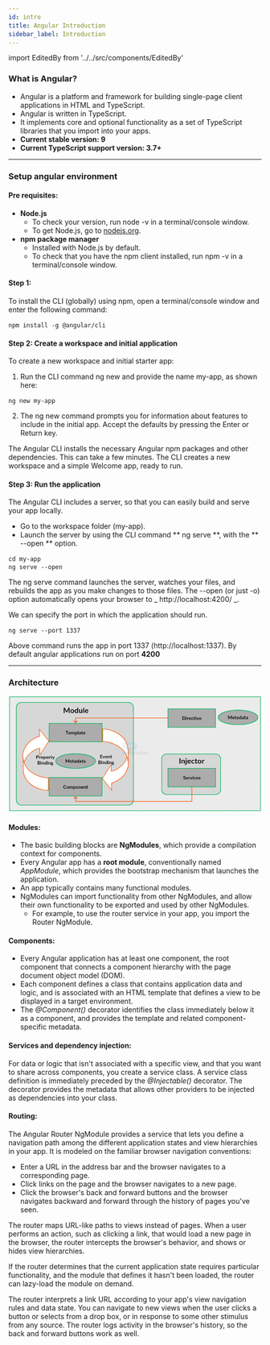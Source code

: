 ```yaml
---
id: intro
title: Angular Introduction
sidebar_label: Introduction
---
```


import EditedBy from '../../src/components/EditedBy'

### What is Angular?

- Angular is a platform and framework for building single-page client applications in HTML and TypeScript.
- Angular is written in TypeScript.
- It implements core and optional functionality as a set of TypeScript libraries that you import into your apps.
- **Current stable version: 9**
- **Current TypeScript support version: 3.7+**

---

### Setup angular environment

#### Pre requisites:

- **Node.js**
  - To check your version, run node -v in a terminal/console window.
  - To get Node.js, go to [nodejs.org](https://nodejs.org/en/).
- **npm package manager**
  - Installed with Node.js by default.
  - To check that you have the npm client installed, run npm -v in a terminal/console window.

#### Step 1:

To install the CLI (globally) using npm, open a terminal/console window and enter the following command:

```
npm install -g @angular/cli
```

#### Step 2: Create a workspace and initial application

To create a new workspace and initial starter app:

1. Run the CLI command ng new and provide the name my-app, as shown here:

```
ng new my-app
```

2. The ng new command prompts you for information about features to include in the initial app. Accept the defaults by pressing the Enter or Return key.

The Angular CLI installs the necessary Angular npm packages and other dependencies. This can take a few minutes. The CLI creates a new workspace and a simple Welcome app, ready to run.

#### Step 3: Run the application

The Angular CLI includes a server, so that you can easily build and serve your app locally.

- Go to the workspace folder (my-app).
- Launch the server by using the CLI command ** ng serve **, with the ** --open ** option.

```
cd my-app
ng serve --open
```

The ng serve command launches the server, watches your files, and rebuilds the app as you make changes to those files. The --open (or just -o) option automatically opens your browser to _ http://localhost:4200/ _.

We can specify the port in which the application should run.

```
ng serve --port 1337
```

Above command runs the app in port 1337 (http://localhost:1337). By default angular applications run on port **4200**

---

### Architecture

![alt text](/img/angular_architecture.png 'Angular Architrcture')

#### Modules:

- The basic building blocks are **NgModules**, which provide a compilation context for components.
- Every Angular app has a **root module**, conventionally named _AppModule_, which provides the bootstrap mechanism that launches the application.
- An app typically contains many functional modules.
- NgModules can import functionality from other NgModules, and allow their own functionality to be exported and used by other NgModules.
  - For example, to use the router service in your app, you import the Router NgModule.

#### Components:

- Every Angular application has at least one component, the root component that connects a component hierarchy with the page document object model (DOM).
- Each component defines a class that contains application data and logic, and is associated with an HTML template that defines a view to be displayed in a target environment.
- The _@Component()_ decorator identifies the class immediately below it as a component, and provides the template and related component-specific metadata.

#### Services and dependency injection:

For data or logic that isn't associated with a specific view, and that you want to share across components, you create a service class. A service class definition is immediately preceded by the _@Injectable()_ decorator. The decorator provides the metadata that allows other providers to be injected as dependencies into your class.

#### Routing:

The Angular Router NgModule provides a service that lets you define a navigation path among the different application states and view hierarchies in your app. It is modeled on the familiar browser navigation conventions:

- Enter a URL in the address bar and the browser navigates to a corresponding page.
- Click links on the page and the browser navigates to a new page.
- Click the browser's back and forward buttons and the browser navigates backward and forward through the history of pages you've seen.

The router maps URL-like paths to views instead of pages. When a user performs an action, such as clicking a link, that would load a new page in the browser, the router intercepts the browser's behavior, and shows or hides view hierarchies.

If the router determines that the current application state requires particular functionality, and the module that defines it hasn't been loaded, the router can lazy-load the module on demand.

The router interprets a link URL according to your app's view navigation rules and data state. You can navigate to new views when the user clicks a button or selects from a drop box, or in response to some other stimulus from any source. The router logs activity in the browser's history, so the back and forward buttons work as well.

<EditedBy name="Anusree" updated="Ajay C" date="08/04/2020" />
